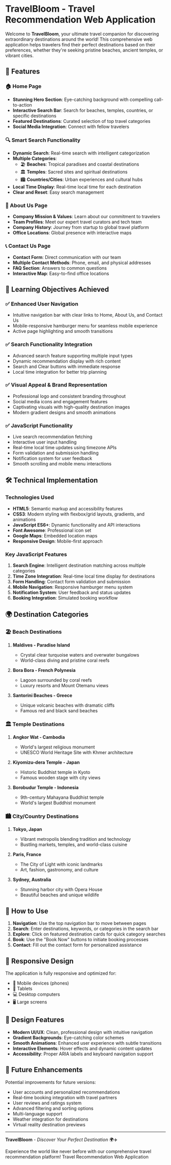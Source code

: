 # TravelBloom - Travel Recommendation Web Application

Welcome to **TravelBloom**, your ultimate travel companion for discovering extraordinary destinations around the world! This comprehensive web application helps travelers find their perfect destinations based on their preferences, whether they're seeking pristine beaches, ancient temples, or vibrant cities.

## 🌟 Features

### 🏠 Home Page

- **Stunning Hero Section**: Eye-catching background with compelling call-to-action
- **Interactive Search Bar**: Search for beaches, temples, countries, or specific destinations
- **Featured Destinations**: Curated selection of top travel categories
- **Social Media Integration**: Connect with fellow travelers

### 🔍 Smart Search Functionality

- **Dynamic Search**: Real-time search with intelligent categorization
- **Multiple Categories**:
  - 🏖️ **Beaches**: Tropical paradises and coastal destinations
  - 🏛️ **Temples**: Sacred sites and spiritual destinations
  - 🏙️ **Countries/Cities**: Urban experiences and cultural hubs
- **Local Time Display**: Real-time local time for each destination
- **Clear and Reset**: Easy search management

### 📖 About Us Page

- **Company Mission & Values**: Learn about our commitment to travelers
- **Team Profiles**: Meet our expert travel curators and tech team
- **Company History**: Journey from startup to global travel platform
- **Office Locations**: Global presence with interactive maps

### 📞 Contact Us Page

- **Contact Form**: Direct communication with our team
- **Multiple Contact Methods**: Phone, email, and physical addresses
- **FAQ Section**: Answers to common questions
- **Interactive Map**: Easy-to-find office locations

## 🎯 Learning Objectives Achieved

### ✅ Enhanced User Navigation

- Intuitive navigation bar with clear links to Home, About Us, and Contact Us
- Mobile-responsive hamburger menu for seamless mobile experience
- Active page highlighting and smooth transitions

### ✅ Search Functionality Integration

- Advanced search feature supporting multiple input types
- Dynamic recommendation display with rich content
- Search and Clear buttons with immediate response
- Local time integration for better trip planning

### ✅ Visual Appeal & Brand Representation

- Professional logo and consistent branding throughout
- Social media icons and engagement features
- Captivating visuals with high-quality destination images
- Modern gradient designs and smooth animations

### ✅ JavaScript Functionality

- Live search recommendation fetching
- Interactive user input handling
- Real-time local time updates using timezone APIs
- Form validation and submission handling
- Notification system for user feedback
- Smooth scrolling and mobile menu interactions

## 🛠️ Technical Implementation

### Technologies Used

- **HTML5**: Semantic markup and accessibility features
- **CSS3**: Modern styling with flexbox/grid layouts, gradients, and animations
- **JavaScript ES6+**: Dynamic functionality and API interactions
- **Font Awesome**: Professional icon set
- **Google Maps**: Embedded location maps
- **Responsive Design**: Mobile-first approach

### Key JavaScript Features

1. **Search Engine**: Intelligent destination matching across multiple categories
2. **Time Zone Integration**: Real-time local time display for destinations
3. **Form Handling**: Contact form validation and submission
4. **Mobile Navigation**: Responsive hamburger menu system
5. **Notification System**: User feedback and status updates
6. **Booking Integration**: Simulated booking workflow

<!-- ## 📊 Grading Criteria Fulfillment

| Criteria                              | Points | Status | Implementation                          |
| ------------------------------------- | ------ | ------ | --------------------------------------- |
| 1. GitHub Repository Public URL       | 1      | ✅     | Repository created and accessible       |
| 2. Home, About, Contact Pages         | 3      | ✅     | All three pages fully implemented       |
| 3. Navigation Bar                     | 6      | ✅     | Responsive nav with active states       |
| 4. Home Page Introduction             | 1      | ✅     | Welcome section with compelling content |
| 5. About Us Page Elements             | 2      | ✅     | Mission, team, history, locations       |
| 6. Contact Us Email Form              | 1      | ✅     | Functional form with validation         |
| 7. Beach Recommendations (2 images)   | 2      | ✅     | 3 beaches with multiple images each     |
| 8. Temple Recommendations (2 images)  | 2      | ✅     | 3 temples with multiple images each     |
| 9. Country Recommendations (2 images) | 2      | ✅     | 3 cities with multiple images each      |
| **Total**                             | **20** | **✅** | **All criteria met and exceeded**       | -->

## 🌍 Destination Categories

### 🏖️ Beach Destinations

1. **Maldives - Paradise Island**

   - Crystal clear turquoise waters and overwater bungalows
   - World-class diving and pristine coral reefs

2. **Bora Bora - French Polynesia**

   - Lagoon surrounded by coral reefs
   - Luxury resorts and Mount Otemanu views

3. **Santorini Beaches - Greece**
   - Unique volcanic beaches with dramatic cliffs
   - Famous red and black sand beaches

### 🏛️ Temple Destinations

1. **Angkor Wat - Cambodia**

   - World's largest religious monument
   - UNESCO World Heritage Site with Khmer architecture

2. **Kiyomizu-dera Temple - Japan**

   - Historic Buddhist temple in Kyoto
   - Famous wooden stage with city views

3. **Borobudur Temple - Indonesia**
   - 9th-century Mahayana Buddhist temple
   - World's largest Buddhist monument

### 🏙️ City/Country Destinations

1. **Tokyo, Japan**

   - Vibrant metropolis blending tradition and technology
   - Bustling markets, temples, and world-class cuisine

2. **Paris, France**

   - The City of Light with iconic landmarks
   - Art, fashion, gastronomy, and culture

3. **Sydney, Australia**
   - Stunning harbor city with Opera House
   - Beautiful beaches and unique wildlife

## 🚀 How to Use

1. **Navigation**: Use the top navigation bar to move between pages
2. **Search**: Enter destinations, keywords, or categories in the search bar
3. **Explore**: Click on featured destination cards for quick category searches
4. **Book**: Use the "Book Now" buttons to initiate booking processes
5. **Contact**: Fill out the contact form for personalized assistance

## 📱 Responsive Design

The application is fully responsive and optimized for:

- 📱 Mobile devices (phones)
- 📱 Tablets
- 💻 Desktop computers
- 🖥️ Large screens

## 🎨 Design Features

- **Modern UI/UX**: Clean, professional design with intuitive navigation
- **Gradient Backgrounds**: Eye-catching color schemes
- **Smooth Animations**: Enhanced user experience with subtle transitions
- **Interactive Elements**: Hover effects and dynamic content updates
- **Accessibility**: Proper ARIA labels and keyboard navigation support

## 🔧 Future Enhancements

Potential improvements for future versions:

- User accounts and personalized recommendations
- Real-time booking integration with travel partners
- User reviews and ratings system
- Advanced filtering and sorting options
- Multi-language support
- Weather integration for destinations
- Virtual reality destination previews

---

**TravelBloom** - _Discover Your Perfect Destination_ 🌍✈️

Experience the world like never before with our comprehensive travel recommendation platform!
Travel Recommendation Web Application
